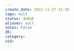 ```yaml
---
create_date: 2022-11-27 21:30
tags: null
status: 未阅读 
aliases: null
notes: False
ZK: 
category: 
uid: 
---
```



